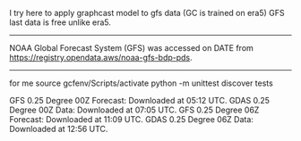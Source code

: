 I try here to apply graphcast model to gfs data (GC is trained on era5)
GFS last data is free unlike era5.

----
NOAA Global Forecast System (GFS) was accessed on DATE from https://registry.opendata.aws/noaa-gfs-bdp-pds.

---
for me
source gcfenv/Scripts/activate
python -m unittest discover tests



GFS 0.25 Degree 00Z Forecast: Downloaded at 05:12 UTC.
GDAS 0.25 Degree 00Z Data: Downloaded at 07:05 UTC.
GFS 0.25 Degree 06Z Forecast: Downloaded at 11:09 UTC.
GDAS 0.25 Degree 06Z Data: Downloaded at 12:56 UTC.